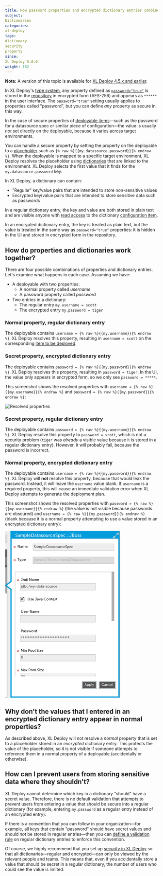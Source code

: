 ```yaml
---
title: How password properties and encrypted dictionary entries combine to secure sensitive data in XL Deploy
subject:
Dictionaries
categories:
xl-deploy
tags:
dictionary
security
property
since:
XL Deploy 5.0.0
weight: 162
---
```


**Note:** A version of this topic is available for [XL Deploy 4.5.x and earlier](/xl-deploy/4.5.x/how-password-properties-and-encrypted-dictionaries-combine-4.5.html).

In XL Deploy's [type system](/xl-deploy/concept/key-xl-deploy-concepts.html#type-system), any property defined as [`password="true"`](/xl-deploy/how-to/customizing-the-xl-deploy-type-system.html#synthetic-properties) is stored in the [repository](/xl-deploy/concept/the-xl-deploy-repository.html) in encrypted form (AES-256) and appears as `******` in the user interface. The `password="true"` setting usually applies to properties called "password", but you can define _any_ property as secure in this way.

In the case of secure properties of [deployable items](/xl-deploy/concept/key-xl-deploy-concepts.html#deployables)—such as the password for a datasource spec or similar piece of configuration—the value is usually _not_ set directly on the deployable, because it varies across target environments.

You can handle a secure property by setting the property on the deployable to a [placeholder](/xl-deploy/how-to/using-placeholders-in-xl-deploy.html) such as `{% raw %}{{my.datasource.password}}{% endraw %}`. When the deployable is mapped to a specific target environment, XL Deploy resolves the placeholder using [dictionaries](/xl-deploy/concept/key-xl-deploy-concepts.html#dictionaries) that are linked to the environment. XL Deploy selects the first value that it finds for the `my.datasource.password` key.

In XL Deploy, a dictionary can contain:

* "Regular" key/value pairs that are intended to store non-sensitive values
* Encrypted key/value pairs that are intended to store sensitive data such as passwords

In a regular dictionary entry, the key and value are both stored in plain text and are visible anyone with [read access](/xl-deploy/concept/overview-of-security-in-xl-deploy.html#permissions) to the dictionary [configuration item](/xl-deploy/concept/key-xl-deploy-concepts.html#configuration-items-cis).

In an encrypted dictionary entry, the key is treated as plain text, but the value is treated in the same way as `password="true"` properties: it is hidden in the UI and stored in encrypted form in the repository.

## How do properties and dictionaries work together?

There are four possible combinations of properties and dictionary entries. Let's examine what happens in each case. Assuming we have:

* A deployable with two properties:
    * A normal property called _username_
    * A password property called _password_
* Two entries in a dictionary:
    * The regular entry `my.username = scott`
    * The encrypted entry `my.password = tiger`

### Normal property, regular dictionary entry

The deployable contains `username = {% raw %}{{my.username}}{% endraw %}`. XL Deploy resolves this property, resulting in `username = scott` on the corresponding [item to be deployed](/xl-deploy/concept/key-xl-deploy-concepts.html#deployeds).

### Secret property, encrypted dictionary entry

The deployable contains `password = {% raw %}{{my.password}}{% endraw %}`. XL Deploy resolves this property, resulting in `password = tiger`. In the UI, the value only appears in encrypted form, so we only see `password = *****`.

This screenshot shows the resolved properties with `username = {% raw %}{{my.username}}{% endraw %}` and `password = {% raw %}{{my.password}}{% endraw %}`:

![Resolved properties](images/resolved-secret-property.png)

### Secret property, regular dictionary entry

The deployable contains `password = {% raw %}{{my.username}}{% endraw %}`. XL Deploy resolve this property to `password = scott`, which is not a security problem (`tiger` was _already_ a visible value because it is stored in a regular dictionary entry). However, it will probably fail, because the password is incorrect.

### Normal property, encrypted dictionary entry

The deployable contains `username = {% raw %}{{my.password}}{% endraw %}`. XL Deploy will **not** resolve this property, because that would leak the password. Instead, it will leave the `username` value blank. If `username` is a required property, this will cause an immediate validation error when XL Deploy attempts to generate the deployment plan.

This screenshot shows the resolved properties with `password = {% raw %}{{my.username}}{% endraw %}` (the value is not visible because passwords are obscured) and `username = {% raw %}{{my.password}}{% endraw %}` (blank because it is a normal property attempting to use a value stored in an encrypted dictionary entry):

![Resolved properties](images/resolved-normal-property.png)

## Why don't the values that I entered in an encrypted dictionary entry appear in normal properties?

As described above, XL Deploy will not resolve a _normal_ property that is set to a placeholder stored in an _encrypted_ dictionary entry. This protects the value of the placeholder, so it is not visible if someone attempts to reference them in a normal property of a deployable (accidentally or otherwise).

## How can I prevent users from storing sensitive data where they shouldn't?

XL Deploy cannot determine which key in a dictionary "should" have a secret value. Therefore, there is no default validation that attempts to prevent users from entering a value that should be secure into a regular dictionary (for example, entering `my.password` as a regular entry instead of an encrypted entry).

If there is a convention that you can follow in your organization—for example, all keys that contain "password" should have secret values and should _not_ be stored in regular entries—then you can [define a validation rule](/xl-deploy/how-to/create-a-custom-validation-rule.html) on regular dictionary entries to enforce this convention.

Of course, we highly recommend that you set up [security in XL Deploy](/xl-deploy/concept/overview-of-security-in-xl-deploy.html) so that all dictionaries—regular and encrypted—can only be viewed by the relevant people and teams. This means that, even if you accidentally store a value that should be secret in a regular dictionary, the number of users who could see the value is limited.
